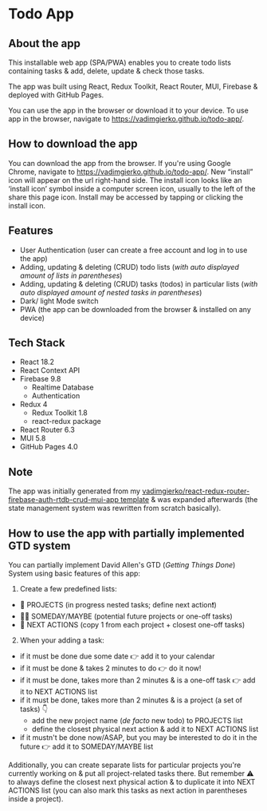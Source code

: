 # Todo App

## About the app

This installable web app (SPA/PWA) enables you to create todo lists containing tasks & add, delete, update & check those tasks.

The app was built using React, Redux Toolkit, React Router, MUI, Firebase & deployed with GitHub Pages.

You can use the app in the browser or download it to your device. To use app in the browser, navigate to https://vadimgierko.github.io/todo-app/.

## How to download the app

You can download the app from the browser. If you're using Google Chrome, navigate to https://vadimgierko.github.io/todo-app/. New “install” icon will appear on the url right-hand side. The install icon looks like an ‘install icon’ symbol inside a computer screen icon, usually to the left of the share this page icon. Install may be accessed by tapping or clicking the install icon.

## Features

- User Authentication (user can create a free account and log in to use the app)
- Adding, updating & deleting (CRUD) todo lists (*with auto displayed amount of lists in parentheses*)
- Adding, updating & deleting (CRUD) tasks (todos) in particular lists (*with auto displayed amount of nested tasks in parentheses*)
- Dark/ light Mode switch
- PWA (the app can be downloaded from the browser & installed on any device)

## Tech Stack

- React 18.2
- React Context API
- Firebase 9.8
  - Realtime Database
  - Authentication
- Redux 4
  - Redux Toolkit 1.8
  - react-redux package
- React Router 6.3
- MUI 5.8
- GitHub Pages 4.0

## Note

The app was initially generated from my [vadimgierko/react-redux-router-firebase-auth-rtdb-crud-mui-app template](https://github.com/vadimgierko/react-redux-router-firebase-auth-rtdb-crud-mui-app#readme) & was expanded afterwards (the state management system was rewritten from scratch basically).

## How to use the app with partially implemented GTD system

You can partially implement David Allen's GTD (*Getting Things Done*) System using basic features of this app:

1. Create a few predefined lists:
  - 📂 PROJECTS (in progress nested tasks; define next action❗)
  - 🤷‍♂️ SOMEDAY/MAYBE (potential future projects or one-off tasks)
  - 🚀 NEXT ACTIONS (copy 1 from each project + closest one-off tasks)
2. When your adding a task:
  - if it must be done due some date 👉 add it to your calendar
  - if it must be done & takes 2 minutes to do 👉 do it now!
  - if it must be done, takes more than 2 minutes & is a one-off task 👉 add it to NEXT ACTIONS list
  - if it must be done, takes more than 2 minutes & is a project (a set of tasks) 👇
    - add the new project name (*de facto* new todo) to PROJECTS list
    - define the closest physical next action & add it to NEXT ACTIONS list
  - if it mustn't be done now/ASAP, but you may be interested to do it in the future 👉 add it to SOMEDAY/MAYBE list

Additionally, you can create separate lists for particular projects you're currently working on & put all project-related tasks there. But remember ⚠️ to always define the closest next physical action & to duplicate it into NEXT ACTIONS list (you can also mark this tasks as next action in parentheses inside a project). 
